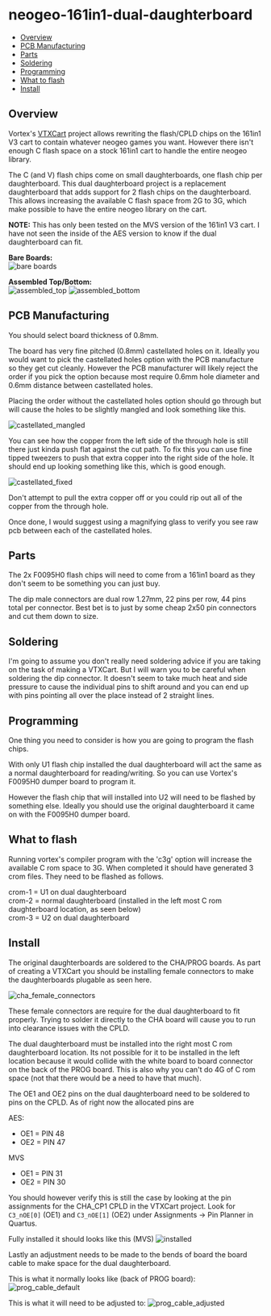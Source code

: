 # neogeo-161in1-dual-daughterboard

  * [Overview](#overview)
  * [PCB Manufacturing](#pcb-manufacturing)
  * [Parts](#parts)
  * [Soldering](#soldering)
  * [Programming](#programming)
  * [What to flash](#what-to-flash)
  * [Install](#install)

## Overview
Vortex's [VTXCart](https://github.com/xvortex/VTXCart/tree/main) project allows rewriting the flash/CPLD chips on the 161in1 V3 cart to contain whatever neogeo games you want.  However there isn't enough C flash space on a stock 161in1 cart to handle the entire neogeo library.  

The C (and V) flash chips come on small daughterboards, one flash chip per daughterboard.  This dual daughterboard project is a replacement daughterboard that adds support for 2 flash chips on the daughterboard.  This allows increasing the available C flash space from 2G to 3G, which make possible to have the entire neogeo library on the cart.

**NOTE:** This has only been tested on the MVS version of the 161in1 V3 cart.  I have not seen the inside of the AES version to know if the dual daughterboard can fit.

**Bare Boards:**<br>
![bare boards](images/bare_board.jpg)

**Assembled Top/Bottom:**<br>
![assembled_top](images/assembled_top.jpg)
![assembled_bottom](images/assembled_bottom.jpg)

## PCB Manufacturing
You should select board thickness of 0.8mm.

The board has very fine pitched (0.8mm) castellated holes on it.  Ideally you would want to pick the castellated holes option with the PCB manufacture so they get cut cleanly.  However the PCB manufacturer will likely reject the order if you pick the option because most require 0.6mm hole diameter and 0.6mm distance between castellated holes.

Placing the order without the castellated holes option should go through but will cause the holes to be slightly mangled and look something like this.

![castellated_mangled](images/castellated_mangled.jpg)

You can see how the copper from the left side of the through hole is still there just kinda push flat against the cut path.  To fix this you can use fine tipped tweezers to push that extra copper into the right side of the hole.  It should end up looking something like this, which is good enough.

![castellated_fixed](images/castellated_fixed.jpg)

Don't attempt to pull the extra copper off or you could rip out all of the copper from the through hole.

Once done, I would suggest using a magnifying glass to verify you see raw pcb between each of the castellated holes.

## Parts
The 2x F0095H0 flash chips will need to come from a 161in1 board as they don't seem to be something you can just buy.

The dip male connectors are dual row 1.27mm, 22 pins per row, 44 pins total per connector.  Best bet is to just by some cheap 2x50 pin connectors and cut them down to size.

## Soldering
I'm going to assume you don't really need soldering advice if you are taking on the task of making a VTXCart.  But I will warn you to be careful when soldering the dip connector.  It doesn't seem to take much heat and side pressure to cause the individual pins to shift around and you can end up with pins pointing all over the place instead of 2 straight lines.

## Programming
One thing you need to consider is how you are going to program the flash chips.  

With only U1 flash chip installed the dual daughterboard will act the same as a normal daughterboard for reading/writing.  So you can use Vortex's F0095H0 dumper board to program it.

However the flash chip that will installed into U2 will need to be flashed by something else.  Ideally you should use the original daughterboard it came on with the F0095H0 dumper board.

## What to flash
Running vortex's compiler program with the 'c3g' option will increase the available C rom space to 3G.  When completed it should have generated 3 crom files.  They need to be flashed as follows.

crom-1 = U1 on dual daughterboard<br>
crom-2 = normal daughterboard (installed in the left most C rom daughterboard location, as seen below)<br>
crom-3 = U2 on dual daughterboard<br>

## Install
The original daughterboards are soldered to the CHA/PROG boards.  As part of creating a VTXCart you should be installing female connectors to make the daughterboards plugable as seen here.

![cha_female_connectors](images/cha_female_connectors.jpg)

These female connectors are require for the dual daughterboard to fit properly.  Trying to solder it directly to the CHA board will cause you to run into clearance issues with the CPLD.

The dual daughterboard must be installed into the right most C rom daughterboard location.  Its not possible for it to be installed in the left location because it would collide with the white board to board connector on the back of the PROG board.  This is also why you can't do 4G of C rom space (not that there would be a need to have that much).

The OE1 and OE2 pins on the dual daughterboard need to be soldered to pins on the CPLD.  As of right now the allocated pins are

AES:
  * OE1 = PIN 48
  * OE2 = PIN 47

MVS
  * OE1 = PIN 31
  * OE2 = PIN 30

You should however verify this is still the case by looking at the pin assignments for the CHA_CP1 CPLD in the VTXCart project.  Look for ```C3_nOE[0]``` (OE1) and ```C3_nOE[1]``` (OE2) under Assignments -> Pin Planner in Quartus.

Fully installed it should looks like this (MVS)
![installed](images/installed.jpg)

Lastly an adjustment needs to be made to the bends of board the board cable to make space for the dual daughterboard.

This is what it normally looks like (back of PROG board):
![prog_cable_default](images/prog_cable_default.jpg)

This is what it will need to be adjusted to:
![prog_cable_adjusted](images/prog_cable_adjusted.jpg)
